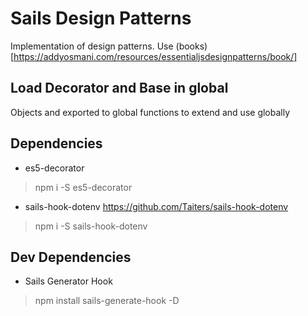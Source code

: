 # Sails Design Patterns

Implementation of design patterns.
Use (books)[https://addyosmani.com/resources/essentialjsdesignpatterns/book/]

## Load Decorator and Base in global
Objects and exported to global functions to extend and use globally

## Dependencies
- es5-decorator
> npm i -S es5-decorator

- sails-hook-dotenv
  https://github.com/Taiters/sails-hook-dotenv
> npm i -S sails-hook-dotenv

## Dev Dependencies
- Sails Generator Hook
> npm install sails-generate-hook -D

